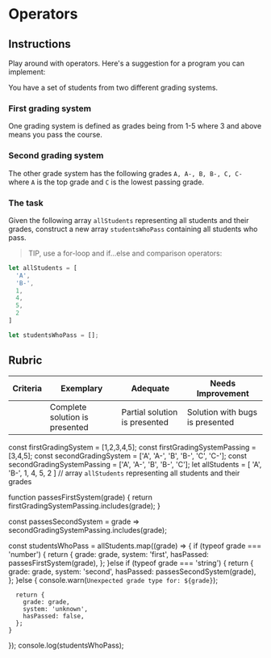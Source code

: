 # Operators

## Instructions

Play around with operators. Here's a suggestion for a program you can implement:

You have a set of students from two different grading systems.

### First grading system

One grading system is defined as grades being from 1-5 where 3 and above means you pass the course.

### Second grading system

The other grade system has the following grades `A, A-, B, B-, C, C-` where `A` is the top grade and `C` is the lowest passing grade.

### The task

Given the following array `allStudents` representing all students and their grades, construct a new array `studentsWhoPass` containing all students who pass.

> TIP, use a for-loop and if...else and comparison operators:

```javascript
let allStudents = [
  'A',
  'B-',
  1,
  4,
  5,
  2
]

let studentsWhoPass = [];
```

## Rubric

| Criteria | Exemplary                      | Adequate                      | Needs Improvement               |
| -------- | ------------------------------ | ----------------------------- | ------------------------------- |
|          | Complete solution is presented | Partial solution is presented | Solution with bugs is presented |


const firstGradingSystem = [1,2,3,4,5];
const firstGradingSystemPassing = [3,4,5];
const secondGradingSystem = ['A', 'A-', 'B', 'B-', 'C', 'C-'];
const secondGradingSystemPassing = ['A', 'A-', 'B', 'B-', 'C'];
let allStudents = [
  'A',
  'B-',
  1,
  4,
  5,
  2
]
// array `allStudents` representing all students and their grades


function passesFirstSystem(grade) {
  return firstGradingSystemPassing.includes(grade);
}

const passesSecondSystem = grade =>
secondGradingSystemPassing.includes(grade);

const studentsWhoPass = allStudents.map((grade) => {
  if (typeof grade === 'number') {
      return {
        grade: grade,
        system: 'first',
        hasPassed: passesFirstSystem(grade),
      }; 
  }else if (typeof grade === 'string') {
    return {
      grade: grade,
      system: 'second',
      hasPassed: passesSecondSystem(grade),
    };
  }else {
      console.warn(`Unexpected grade type for: ${grade}`);

      return {
        grade: grade,
        system: 'unknown',
        hasPassed: false,
      };
    }
});
console.log(studentsWhoPass);
